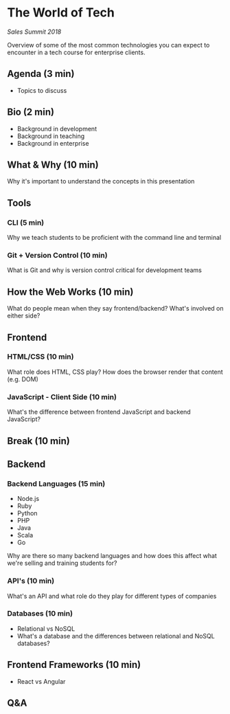 # The World of Tech

*Sales Summit 2018*

Overview of some of the most common technologies you can expect to encounter in a tech course for enterprise clients.

## Agenda (3 min)

- Topics to discuss

## Bio (2 min)

- Background in development
- Background in teaching 
- Background in enterprise 

## What & Why (10 min)

Why it's important to understand the concepts in this presentation

## Tools 

### CLI (5 min)

Why we teach students to be proficient with the command line and terminal

### Git + Version Control (10 min)

What is Git and why is version control critical for development teams

## How the Web Works (10 min)

What do people mean when they say frontend/backend? What's involved on either side?

## Frontend

### HTML/CSS (10 min)

What role does HTML, CSS play? How does the browser render that content (e.g. DOM)

### JavaScript - Client Side (10 min)

What's the difference between frontend JavaScript and backend JavaScript? 

## Break (10 min)

## Backend

### Backend Languages (15 min)

* Node.js
* Ruby
* Python
* PHP
* Java
* Scala
* Go

Why are there so many backend languages and how does this affect what we're selling and training students for? 

### API's (10 min)

What's an API and what role do they play for different types of companies

### Databases (10 min)

- Relational vs NoSQL
- What's a database and the differences between relational and NoSQL databases?

## Frontend Frameworks (10 min)

- React vs Angular

## Q&A

